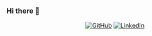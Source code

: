 ### Hi there 👋

<p align="center">
	<a href="https://github.com/rahmatismail"><img src="https://img.shields.io/github/followers/rahmatismail.svg?label=GitHub&style=social" alt="GitHub"></a>
	<a href="https://www.linkedin.com/in/rahmatismail"><img src="https://img.shields.io/badge/LinkedIn--_.svg?style=social&logo=linkedin" alt="LinkedIn"></a>
</p>

<!--
**rahmatismail/rahmatismail** is a ✨ _special_ ✨ repository because its `README.md` (this file) appears on your GitHub profile.

Here are some ideas to get you started:

- 🔭 I’m currently working on ...
- 🌱 I’m currently learning ...
- 👯 I’m looking to collaborate on ...
- 🤔 I’m looking for help with ...
- 💬 Ask me about ...
- 📫 How to reach me: ...
- 😄 Pronouns: ...
- ⚡ Fun fact: ...
-->
